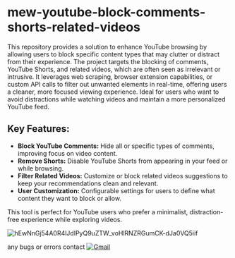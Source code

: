 # mew-youtube-block-comments-shorts-related-videos

This repository provides a solution to enhance YouTube browsing by allowing users to block specific content types that may clutter or distract from their experience. The project targets the blocking of comments, YouTube Shorts, and related videos, which are often seen as irrelevant or intrusive. It leverages web scraping, browser extension capabilities, or custom API calls to filter out unwanted elements in real-time, offering users a cleaner, more focused viewing experience. Ideal for users who want to avoid distractions while watching videos and maintain a more personalized YouTube feed.

## Key Features:
- **Block YouTube Comments:** Hide all or specific types of comments, improving focus on video content.
- **Remove Shorts:** Disable YouTube Shorts from appearing in your feed or while browsing.
- **Filter Related Videos:** Customize or block related videos suggestions to keep your recommendations clean and relevant.
- **User Customization:** Configurable settings for users to define what content they want to block or allow.

This tool is perfect for YouTube users who prefer a minimalist, distraction-free experience while exploring videos.

![hEwNnGj54A0R4lJdIPyQ9uZTW_voHlRNZRGumCK-dJa0VQ5iif](https://github.com/user-attachments/assets/dd5a572b-9c12-4861-a522-fd6f2d47f627)




any bugs or errors contact [![Gmail](https://img.shields.io/badge/Email-eickjames21%40gmail.com-red?logo=gmail&logoColor=white)](mailto:eickjames21@gmail.com)
